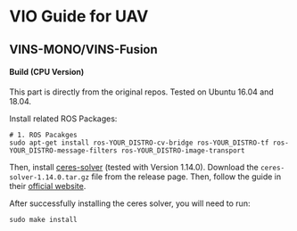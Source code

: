 # VIO Guide for UAV

## VINS-MONO/VINS-Fusion
#### Build (CPU Version)
This part is directly from the original repos. Tested on Ubuntu 16.04 and 18.04.

Install related ROS Packages:
```
# 1. ROS Pacakges
sudo apt-get install ros-YOUR_DISTRO-cv-bridge ros-YOUR_DISTRO-tf ros-YOUR_DISTRO-message-filters ros-YOUR_DISTRO-image-transport
```
Then, install [ceres-solver](https://github.com/ceres-solver/ceres-solver/releases/tag/1.14.0) (tested with Version 1.14.0). Download the ```ceres-solver-1.14.0.tar.gz``` file from the release page. Then, follow the guide in their [official website](http://ceres-solver.org/installation.html#linux).

After successfully installing the ceres solver, you will need to run:
```
sudo make install 
```
